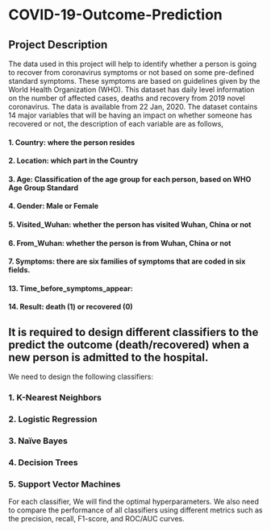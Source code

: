 # COVID-19-Outcome-Prediction
## Project Description
The data used in this project will help to identify whether a person is going to recover from coronavirus symptoms or not based on some pre-defined standard symptoms. These symptoms are based on guidelines given by the World Health Organization (WHO).
This dataset has daily level information on the number of affected cases, deaths and recovery from 2019 novel coronavirus. 
The data is available from 22 Jan, 2020.
The dataset contains 14 major variables that will be having an impact on whether someone has recovered or not, the description of each variable are as follows,
#### 1. Country: where the person resides
#### 2. Location: which part in the Country
#### 3. Age: Classification of the age group for each person, based on WHO Age Group Standard
#### 4. Gender: Male or Female
#### 5. Visited_Wuhan: whether the person has visited Wuhan, China or not
#### 6. From_Wuhan: whether the person is from Wuhan, China or not
#### 7. Symptoms: there are six families of symptoms that are coded in six fields.
#### 13. Time_before_symptoms_appear:
#### 14. Result: death (1) or recovered (0)
## It is required to design different classifiers to the predict the outcome (death/recovered) when a new person is admitted to the hospital.
We need to design the following classifiers:
### 1. K-Nearest Neighbors
### 2. Logistic Regression
### 3. Naïve Bayes
### 4. Decision Trees
### 5. Support Vector Machines
 For each classifier, We will find the optimal hyperparameters.
 We also need to compare the performance of all classifiers using different metrics such as the precision, recall, F1-score, and ROC/AUC curves.
